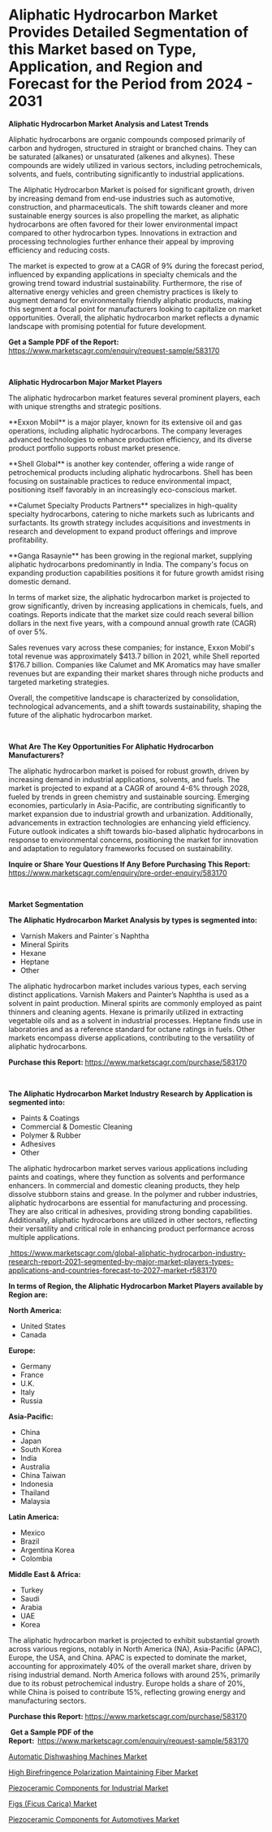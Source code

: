 <p><h1>Aliphatic Hydrocarbon Market Provides Detailed Segmentation of this Market based on Type, Application, and Region and Forecast for the Period from 2024 - 2031</h1></p><p><strong>Aliphatic Hydrocarbon Market Analysis and Latest Trends</strong></p>
<p><p>Aliphatic hydrocarbons are organic compounds composed primarily of carbon and hydrogen, structured in straight or branched chains. They can be saturated (alkanes) or unsaturated (alkenes and alkynes). These compounds are widely utilized in various sectors, including petrochemicals, solvents, and fuels, contributing significantly to industrial applications.</p><p>The Aliphatic Hydrocarbon Market is poised for significant growth, driven by increasing demand from end-use industries such as automotive, construction, and pharmaceuticals. The shift towards cleaner and more sustainable energy sources is also propelling the market, as aliphatic hydrocarbons are often favored for their lower environmental impact compared to other hydrocarbon types. Innovations in extraction and processing technologies further enhance their appeal by improving efficiency and reducing costs.</p><p>The market is expected to grow at a CAGR of 9% during the forecast period, influenced by expanding applications in specialty chemicals and the growing trend toward industrial sustainability. Furthermore, the rise of alternative energy vehicles and green chemistry practices is likely to augment demand for environmentally friendly aliphatic products, making this segment a focal point for manufacturers looking to capitalize on market opportunities. Overall, the aliphatic hydrocarbon market reflects a dynamic landscape with promising potential for future development.</p></p>
<p><strong>Get a Sample PDF of the Report:&nbsp;</strong> <a href="https://www.marketscagr.com/enquiry/request-sample/583170?utm_campaign=1868&utm_medium=2&utm_source=Github&utm_content=ia&utm_term=09122024&utm_id=aliphatic-hydrocarbon">https://www.marketscagr.com/enquiry/request-sample/583170</a></p>
<p>&nbsp;</p>
<p><strong>Aliphatic Hydrocarbon Major Market Players</strong></p>
<p><p>The aliphatic hydrocarbon market features several prominent players, each with unique strengths and strategic positions. </p><p>**Exxon Mobil** is a major player, known for its extensive oil and gas operations, including aliphatic hydrocarbons. The company leverages advanced technologies to enhance production efficiency, and its diverse product portfolio supports robust market presence. </p><p>**Shell Global** is another key contender, offering a wide range of petrochemical products including aliphatic hydrocarbons. Shell has been focusing on sustainable practices to reduce environmental impact, positioning itself favorably in an increasingly eco-conscious market. </p><p>**Calumet Specialty Products Partners** specializes in high-quality specialty hydrocarbons, catering to niche markets such as lubricants and surfactants. Its growth strategy includes acquisitions and investments in research and development to expand product offerings and improve profitability.</p><p>**Ganga Rasaynie** has been growing in the regional market, supplying aliphatic hydrocarbons predominantly in India. The company's focus on expanding production capabilities positions it for future growth amidst rising domestic demand.</p><p>In terms of market size, the aliphatic hydrocarbon market is projected to grow significantly, driven by increasing applications in chemicals, fuels, and coatings. Reports indicate that the market size could reach several billion dollars in the next five years, with a compound annual growth rate (CAGR) of over 5%.</p><p>Sales revenues vary across these companies; for instance, Exxon Mobil's total revenue was approximately $413.7 billion in 2021, while Shell reported $176.7 billion. Companies like Calumet and MK Aromatics may have smaller revenues but are expanding their market shares through niche products and targeted marketing strategies.</p><p>Overall, the competitive landscape is characterized by consolidation, technological advancements, and a shift towards sustainability, shaping the future of the aliphatic hydrocarbon market.</p></p>
<p>&nbsp;</p>
<p><strong>What Are The Key Opportunities For Aliphatic Hydrocarbon Manufacturers?</strong></p>
<p><p>The aliphatic hydrocarbon market is poised for robust growth, driven by increasing demand in industrial applications, solvents, and fuels. The market is projected to expand at a CAGR of around 4-6% through 2028, fueled by trends in green chemistry and sustainable sourcing. Emerging economies, particularly in Asia-Pacific, are contributing significantly to market expansion due to industrial growth and urbanization. Additionally, advancements in extraction technologies are enhancing yield efficiency. Future outlook indicates a shift towards bio-based aliphatic hydrocarbons in response to environmental concerns, positioning the market for innovation and adaptation to regulatory frameworks focused on sustainability.</p></p>
<p><strong>Inquire or Share Your Questions If Any Before Purchasing This Report:</strong> <a href="https://www.marketscagr.com/enquiry/pre-order-enquiry/583170?utm_campaign=1868&utm_medium=2&utm_source=Github&utm_content=ia&utm_term=09122024&utm_id=aliphatic-hydrocarbon">https://www.marketscagr.com/enquiry/pre-order-enquiry/583170</a></p>
<p>&nbsp;</p>
<p><strong>Market Segmentation</strong></p>
<p><strong>The Aliphatic Hydrocarbon Market Analysis by types is segmented into:</strong></p>
<p><ul><li>Varnish Makers and Painter`s Naphtha</li><li>Mineral Spirits</li><li>Hexane</li><li>Heptane</li><li>Other</li></ul></p>
<p><p>The aliphatic hydrocarbon market includes various types, each serving distinct applications. Varnish Makers and Painter’s Naphtha is used as a solvent in paint production. Mineral spirits are commonly employed as paint thinners and cleaning agents. Hexane is primarily utilized in extracting vegetable oils and as a solvent in industrial processes. Heptane finds use in laboratories and as a reference standard for octane ratings in fuels. Other markets encompass diverse applications, contributing to the versatility of aliphatic hydrocarbons.</p></p>
<p><strong>Purchase this Report:&nbsp;</strong><a href="https://www.marketscagr.com/purchase/583170?utm_campaign=1868&utm_medium=2&utm_source=Github&utm_content=ia&utm_term=09122024&utm_id=aliphatic-hydrocarbon">https://www.marketscagr.com/purchase/583170</a></p>
<p>&nbsp;</p>
<p><strong>The Aliphatic Hydrocarbon Market Industry Research by Application is segmented into:</strong></p>
<p><ul><li>Paints & Coatings</li><li>Commercial & Domestic Cleaning</li><li>Polymer & Rubber</li><li>Adhesives</li><li>Other</li></ul></p>
<p><p>The aliphatic hydrocarbon market serves various applications including paints and coatings, where they function as solvents and performance enhancers. In commercial and domestic cleaning products, they help dissolve stubborn stains and grease. In the polymer and rubber industries, aliphatic hydrocarbons are essential for manufacturing and processing. They are also critical in adhesives, providing strong bonding capabilities. Additionally, aliphatic hydrocarbons are utilized in other sectors, reflecting their versatility and critical role in enhancing product performance across multiple applications.</p></p>
<p><a href="https://www.marketscagr.com/global-aliphatic-hydrocarbon-industry-research-report-2021-segmented-by-major-market-players-types-applications-and-countries-forecast-to-2027-market-r583170?utm_campaign=1868&utm_medium=2&utm_source=Github&utm_content=ia&utm_term=09122024&utm_id=aliphatic-hydrocarbon">&nbsp;https://www.marketscagr.com/global-aliphatic-hydrocarbon-industry-research-report-2021-segmented-by-major-market-players-types-applications-and-countries-forecast-to-2027-market-r583170</a></p>
<p><strong>In terms of Region, the Aliphatic Hydrocarbon Market Players available by Region are:</strong></p>
<p>
    <p> <strong> North America: </strong>
        <ul>
            <li>United States</li>
            <li>Canada</li>
        </ul>
        </p> 
    <p> <strong> Europe: </strong>
        <ul>
            <li>Germany</li>
            <li>France</li>
            <li>U.K.</li>
            <li>Italy</li>
            <li>Russia</li>
        </ul>
        </p> 
    <p> <strong> Asia-Pacific: </strong>
        <ul>
            <li>China</li>
            <li>Japan</li>
            <li>South Korea</li>
            <li>India</li>
            <li>Australia</li>
            <li>China Taiwan</li>
            <li>Indonesia</li>
            <li>Thailand</li>
            <li>Malaysia</li>
        </ul>
        </p> 
    <p> <strong> Latin America: </strong>
        <ul>
            <li>Mexico</li>
            <li>Brazil</li>
            <li>Argentina Korea</li>
            <li>Colombia</li>
        </ul>
        </p> 
    <p> <strong> Middle East & Africa: </strong>
        <ul>
            <li>Turkey</li>
            <li>Saudi</li>
            <li>Arabia</li>
            <li>UAE</li>
            <li>Korea</li>
        </ul>
    </p>
    </p>
<p><p>The aliphatic hydrocarbon market is projected to exhibit substantial growth across various regions, notably in North America (NA), Asia-Pacific (APAC), Europe, the USA, and China. APAC is expected to dominate the market, accounting for approximately 40% of the overall market share, driven by rising industrial demand. North America follows with around 25%, primarily due to its robust petrochemical industry. Europe holds a share of 20%, while China is poised to contribute 15%, reflecting growing energy and manufacturing sectors.</p></p>
<p><strong>Purchase this Report: </strong><a href="https://www.marketscagr.com/purchase/583170?utm_campaign=1868&utm_medium=2&utm_source=Github&utm_content=ia&utm_term=09122024&utm_id=aliphatic-hydrocarbon">https://www.marketscagr.com/purchase/583170</a></p>
<p>&nbsp;<strong>Get a Sample PDF of the Report:&nbsp;&nbsp;</strong><a href="https://www.marketscagr.com/enquiry/request-sample/583170?utm_campaign=1868&utm_medium=2&utm_source=Github&utm_content=ia&utm_term=09122024&utm_id=aliphatic-hydrocarbon">https://www.marketscagr.com/enquiry/request-sample/583170</a></p>
<p><strong></strong></p>
<p><p><a href="https://github.com/Krish2023na/Market-Research-Report-List-6/blob/main/automatic-dishwashing-machines-market.md?utm_campaign=1868&utm_medium=2&utm_source=Github&utm_content=ia&utm_term=09122024&utm_id=aliphatic-hydrocarbon">Automatic Dishwashing Machines Market</a></p><p><a href="https://www.linkedin.com/pulse/global-regional-mark-research-ysece?utm_campaign=1868&utm_medium=2&utm_source=Github&utm_content=ia&utm_term=09122024&utm_id=aliphatic-hydrocarbon">High Birefringence Polarization Maintaining Fiber Market</a></p><p><a href="https://www.linkedin.com/pulse/global-piezoceramic-components-industrial-market-share-growth-rbhwf?utm_campaign=1868&utm_medium=2&utm_source=Github&utm_content=ia&utm_term=09122024&utm_id=aliphatic-hydrocarbon">Piezoceramic Components for Industrial Market</a></p><p><a href="https://www.linkedin.com/pulse/figs-ficus-carica-market-size-projected-grow-cagr-7-from-lb0jf?utm_campaign=1868&utm_medium=2&utm_source=Github&utm_content=ia&utm_term=09122024&utm_id=aliphatic-hydrocarbon">Figs (Ficus Carica) Market</a></p><p><a href="https://www.linkedin.com/pulse/positive-growth-outlook-global-piezoceramic-components-d11kf?utm_campaign=1868&utm_medium=2&utm_source=Github&utm_content=ia&utm_term=09122024&utm_id=aliphatic-hydrocarbon">Piezoceramic Components for Automotives Market</a></p></p>